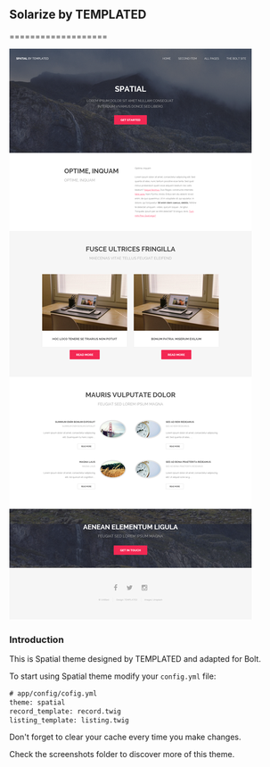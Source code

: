## Solarize by TEMPLATED 
===================

![Preview](screenshots/screenshot1.png)

### Introduction

This is Spatial theme designed by TEMPLATED and adapted for Bolt.

To start using Spatial theme modify your `config.yml` file:
```
# app/config/cofig.yml
theme: spatial
record_template: record.twig
listing_template: listing.twig
```
Don't forget to clear your cache every time you make changes.

Check the screenshots folder to discover more of this theme.
